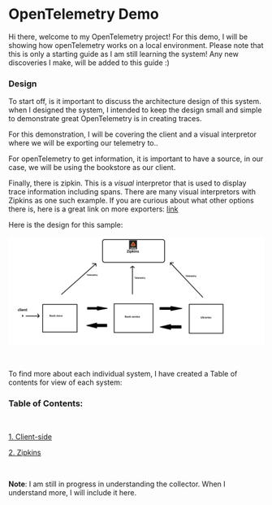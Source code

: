 # OpenTelemetry Demo

Hi there, welcome to my OpenTelemetry project! For this demo, I will be showing how openTelemetry works on a local environment. Please note that this is only a starting guide as I am still learning the system! Any new discoveries I make, will be added to this guide :)


### Design

To start off, is it important to discuss the architecture design of this system.
when I designed the system, I intended to keep the design small and simple to demonstrate great OpenTelemetry is in creating traces.

For this demonstration, I will be covering the client and a visual interpretor where we will be exporting our telemetry to..

For openTelemetry to get information, it is important to have a source, in our case, we will be using the bookstore as our client.

Finally, there is zipkin. This is a *visual* interpretor that is used to display trace information including spans. There are many visual interpretors with Zipkins as one such example.
If you are curious about what other options there is, here is a great link on more exporters: [link](https://opentelemetry.io/docs/instrumentation/net/exporters/)

Here is the design for this sample:

![Architechture design](https://github.com/gerrit450/OTL-Example/blob/Demo/Docs/Images/Design.png)


<br>

To find more about each individual system, I have created a Table of contents for view of each system:

### Table of Contents:
<br>

[1. Client-side](https://github.com/gerrit450/OTL-Example/blob/Demo/Docs/Client.md)

[2. Zipkins](https://github.com/gerrit450/OTL-Example/blob/Demo/Docs/Zipkins.md)

<br>

**Note**: I am still in progress in understanding the collector. When I understand more, I will include it here.